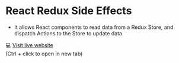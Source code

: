 # React Redux Side Effects  
- It allows React components to read data from a Redux Store, and dispatch Actions to the Store to update data  

💻 [Visit live website](https://arronbeale.github.io/redux-side-effect/)  
(Ctrl + click to open in new tab)